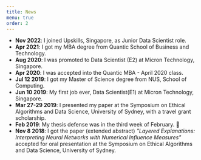 ```yaml
---
title: News
menu: true
order: 2
---
```


<ul>
    <li><strong>Nov 2022</strong>: I joined Upskills, Singapore, as Junior Data Scientist role. </li>
    <li><strong>Apr 2021</strong>: I got my MBA degree from Quantic School of Business and Technology. </li>
    <li><strong>Aug 2020</strong>: I was promoted to Data Scientist (E2) at Micron Technology, Singapore. </li>
    <li><strong>Apr 2020</strong>: I was accepted into the Quantic MBA - April 2020 class. </li>
    <li><strong>Jul 12 2019</strong>: I got my Master of Science degree from NUS, School of Computing. </li>
    <li><strong>Jun 10 2019</strong>: My first job ever, Data Scientist(E1) at Micron Technology, Singapore. </li>
    <li><strong>Mar 27-29 2019</strong>: I presented my paper at the Symposium on Ethical Algorithms and Data Science, University of Sydney, with a travel grant scholarship.</li>
    <li><strong>Feb 2019</strong>: My thesis defense was in the third week of February. 🤞 </li>
    <li><strong>Nov 8 2018</strong>: I got the paper (extended abstract) <em>"Layered Explanations: Interpreting Neural Networks with Numerical Influence Measures"</em> accepted for oral presentation at the Symposium on Ethical Algorithms and Data Science, University of Sydney.</li>
</ul>
